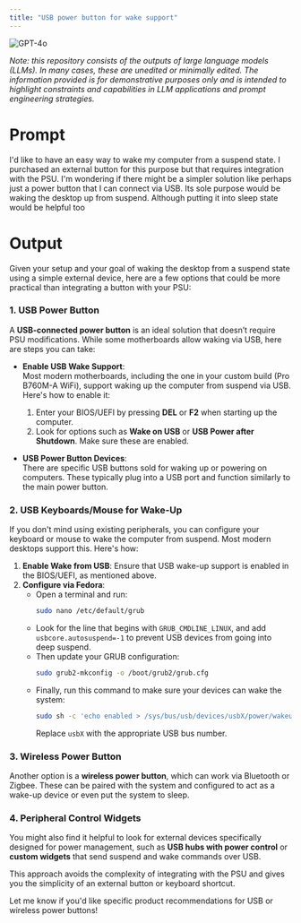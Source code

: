 ```yaml
---
title: "USB power button for wake support"
---
```

![GPT-4o](https://img.shields.io/badge/GPT--4o-3333FF?style=for-the-badge&logo=openai&logoColor=white)



*Note: this repository consists of the outputs of large language models (LLMs). In many cases, these are unedited or minimally edited. The information provided is for demonstrative purposes only and is intended to highlight constraints and capabilities in LLM applications and prompt engineering strategies.*


# Prompt

I'd like to have an easy way to wake my computer from a suspend state. I purchased an external button for this purpose but that requires integration with the PSU. I'm wondering if there might be a simpler solution like perhaps just a power button that I can connect via USB. Its sole purpose would be waking the desktop up from suspend. Although putting it into sleep state would be helpful too

# Output

Given your setup and your goal of waking the desktop from a suspend state using a simple external device, here are a few options that could be more practical than integrating a button with your PSU:

### 1. **USB Power Button**
A **USB-connected power button** is an ideal solution that doesn’t require PSU modifications. While some motherboards allow waking via USB, here are steps you can take:

- **Enable USB Wake Support**:  
  Most modern motherboards, including the one in your custom build (Pro B760M-A WiFi), support waking up the computer from suspend via USB. Here's how to enable it:
  
  1. Enter your BIOS/UEFI by pressing **DEL** or **F2** when starting up the computer.
  2. Look for options such as **Wake on USB** or **USB Power after Shutdown**. Make sure these are enabled.
  
- **USB Power Button Devices**:  
  There are specific USB buttons sold for waking up or powering on computers. These typically plug into a USB port and function similarly to the main power button.

### 2. **USB Keyboards/Mouse for Wake-Up**
If you don't mind using existing peripherals, you can configure your keyboard or mouse to wake the computer from suspend. Most modern desktops support this. Here's how:

1. **Enable Wake from USB**: Ensure that USB wake-up support is enabled in the BIOS/UEFI, as mentioned above.
2. **Configure via Fedora**:
   - Open a terminal and run:
     ```bash
     sudo nano /etc/default/grub
     ```
   - Look for the line that begins with `GRUB_CMDLINE_LINUX`, and add `usbcore.autosuspend=-1` to prevent USB devices from going into deep suspend.
   - Then update your GRUB configuration:
     ```bash
     sudo grub2-mkconfig -o /boot/grub2/grub.cfg
     ```
   - Finally, run this command to make sure your devices can wake the system:
     ```bash
     sudo sh -c 'echo enabled > /sys/bus/usb/devices/usbX/power/wakeup'
     ```
     Replace `usbX` with the appropriate USB bus number.

### 3. **Wireless Power Button**
Another option is a **wireless power button**, which can work via Bluetooth or Zigbee. These can be paired with the system and configured to act as a wake-up device or even put the system to sleep.

### 4. **Peripheral Control Widgets**
You might also find it helpful to look for external devices specifically designed for power management, such as **USB hubs with power control** or **custom widgets** that send suspend and wake commands over USB.

This approach avoids the complexity of integrating with the PSU and gives you the simplicity of an external button or keyboard shortcut.

Let me know if you'd like specific product recommendations for USB or wireless power buttons!